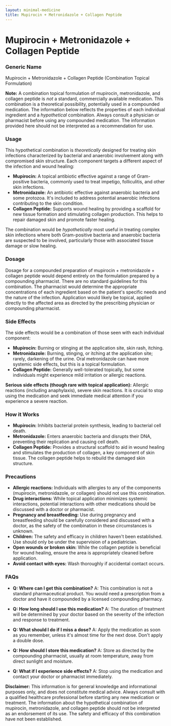 ```yaml
---
layout: minimal-medicine
title: Mupirocin + Metronidazole + Collagen Peptide
---
```


# Mupirocin + Metronidazole + Collagen Peptide
### Generic Name
Mupirocin + Metronidazole + Collagen Peptide (Combination Topical Formulation)


**Note:**  A combination topical formulation of mupirocin, metronidazole, and collagen peptide is *not* a standard, commercially available medication.  This combination is a theoretical possibility, potentially used in a compounded medication.  The information below reflects the properties of each individual ingredient and a *hypothetical* combination. Always consult a physician or pharmacist before using any compounded medication.  The information provided here should not be interpreted as a recommendation for use.

### Usage

This hypothetical combination is *theoretically* designed for treating skin infections characterized by bacterial and anaerobic involvement along with compromised skin structure. Each component targets a different aspect of the infection and wound healing:

* **Mupirocin:** A topical antibiotic effective against a range of Gram-positive bacteria, commonly used to treat impetigo, folliculitis, and other skin infections.
* **Metronidazole:** An antibiotic effective against anaerobic bacteria and some protozoa. It's included to address potential anaerobic infections contributing to the skin condition.
* **Collagen Peptide:**  Supports wound healing by providing a scaffold for new tissue formation and stimulating collagen production. This helps to repair damaged skin and promote faster healing.

The combination would be *hypothetically* most useful in treating complex skin infections where both Gram-positive bacteria and anaerobic bacteria are suspected to be involved, particularly those with associated tissue damage or slow healing.

### Dosage

Dosage for a compounded preparation of mupirocin + metronidazole + collagen peptide would depend entirely on the formulation prepared by a compounding pharmacist.  There are no standard guidelines for this combination. The pharmacist would determine the appropriate concentrations of each ingredient based on the patient's specific needs and the nature of the infection.  Application would likely be topical, applied directly to the affected area as directed by the prescribing physician or compounding pharmacist.


### Side Effects

The side effects would be a combination of those seen with each individual component:

* **Mupirocin:** Burning or stinging at the application site, skin rash, itching.
* **Metronidazole:**  Burning, stinging, or itching at the application site; rarely, darkening of the urine.  Oral metronidazole can have more systemic side effects, but this is a topical formulation.
* **Collagen Peptide:** Generally well-tolerated topically, but some individuals might experience mild irritation or allergic reactions.

**Serious side effects (though rare with topical application):** Allergic reactions (including anaphylaxis), severe skin reactions.  It is crucial to stop using the medication and seek immediate medical attention if you experience a severe reaction.


### How it Works

* **Mupirocin:** Inhibits bacterial protein synthesis, leading to bacterial cell death.
* **Metronidazole:**  Enters anaerobic bacteria and disrupts their DNA, preventing their replication and causing cell death.
* **Collagen Peptide:**  Provides a structural scaffold to aid in wound healing and stimulates the production of collagen, a key component of skin tissue. The collagen peptide helps to rebuild the damaged skin structure.

### Precautions

* **Allergic reactions:**  Individuals with allergies to any of the components (mupirocin, metronidazole, or collagen) should not use this combination.
* **Drug interactions:** While topical application minimizes systemic interactions, potential interactions with other medications should be discussed with a doctor or pharmacist.
* **Pregnancy and breastfeeding:**  Use during pregnancy and breastfeeding should be carefully considered and discussed with a doctor, as the safety of the combination in these circumstances is unknown.
* **Children:**  The safety and efficacy in children haven't been established. Use should only be under the supervision of a pediatrician.
* **Open wounds or broken skin:**  While the collagen peptide is beneficial for wound healing, ensure the area is appropriately cleaned before application.
* **Avoid contact with eyes:** Wash thoroughly if accidental contact occurs.


### FAQs

* **Q: Where can I get this combination?** A:  This combination is not a standard pharmaceutical product. You would need a prescription from a doctor and have it compounded by a licensed compounding pharmacy.

* **Q: How long should I use this medication?** A: The duration of treatment will be determined by your doctor based on the severity of the infection and response to treatment.

* **Q: What should I do if I miss a dose?** A: Apply the medication as soon as you remember, unless it's almost time for the next dose. Don't apply a double dose.

* **Q: How should I store this medication?** A: Store as directed by the compounding pharmacist, usually at room temperature, away from direct sunlight and moisture.

* **Q: What if I experience side effects?** A: Stop using the medication and contact your doctor or pharmacist immediately.


**Disclaimer:**  This information is for general knowledge and informational purposes only, and does not constitute medical advice.  Always consult with a qualified healthcare professional before starting any new medication or treatment. The information about the hypothetical combination of mupirocin, metronidazole, and collagen peptide should not be interpreted as an endorsement of its use.  The safety and efficacy of this combination have not been established.
